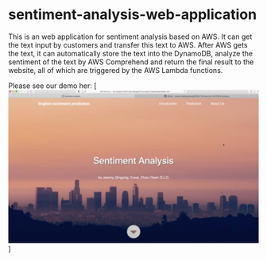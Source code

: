 # sentiment-analysis-web-application
This is an web application for sentiment analysis based on AWS. It can get the text input by customers and transfer this text to AWS. After AWS gets the text, it can automatically store the text into the DynamoDB, analyze the sentiment of the text by AWS Comprehend and return the final result to the website, all of which are triggered by the AWS Lambda functions.

Please see our demo her:
[![Watch the video](demo.jpeg)]
